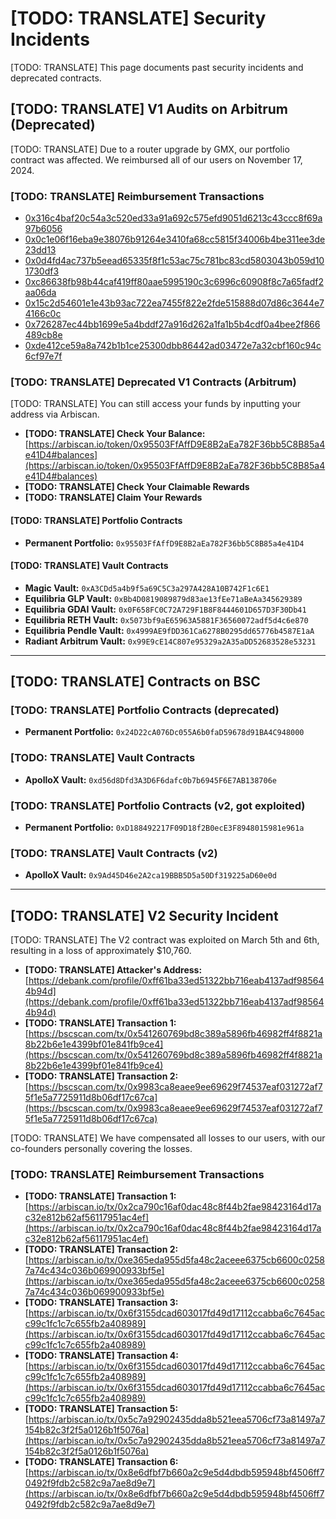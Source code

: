 # [TODO: TRANSLATE] Security Incidents

[TODO: TRANSLATE] This page documents past security incidents and deprecated contracts.

## [TODO: TRANSLATE] V1 Audits on Arbitrum (Deprecated)

[TODO: TRANSLATE] Due to a router upgrade by GMX, our portfolio contract was affected. We reimbursed
all of our users on November 17, 2024.

### [TODO: TRANSLATE] Reimbursement Transactions

- [0x316c4baf20c54a3c520ed33a91a692c575efd9051d6213c43ccc8f69a97b6056](https://arbiscan.io/tx/0x316c4baf20c54a3c520ed33a91a692c575efd9051d6213c43ccc8f69a97b6056)
- [0x0c1e06f16eba9e38076b91264e3410fa68cc5815f34006b4be311ee3de23dd13](https://arbiscan.io/tx/0x0c1e06f16eba9e38076b91264e3410fa68cc5815f34006b4be311ee3de23dd13)
- [0x0d4fd4ac737b5eead65335f8f1c53ac75c781bc83cd5803043b059d101730df3](https://arbiscan.io/tx/0x0d4fd4ac737b5eead65335f8f1c53ac75c781bc83cd5803043b059d101730df3)
- [0xc86638fb98b44caf419ff80aae5995190c3c6996c60908f8c7a65fadf2aa06da](https://arbiscan.io/tx/0xc86638fb98b44caf419ff80aae5995190c3c6996c60908f8c7a65fadf2aa06da)
- [0x15c2d54601e1e43b93ac722ea7455f822e2fde515888d07d86c3644e74166c0c](https://arbiscan.io/tx/0x15c2d54601e1e43b93ac722ea7455f822e2fde515888d07d86c3644e74166c0c)
- [0x726287ec44bb1699e5a4bddf27a916d262a1fa1b5b4cdf0a4bee2f866489cb8e](https://arbiscan.io/tx/0x726287ec44bb1699e5a4bddf27a916d262a1fa1b5b4cdf0a4bee2f866489cb8e)
- [0xde412ce59a8a742b1b1ce25300dbb86442ad03472e7a32cbf160c94c6cf97e7f](https://arbiscan.io/tx/0xde412ce59a8a742b1b1ce25300dbb86442ad03472e7a32cbf160c94c6cf97e7f)

### [TODO: TRANSLATE] Deprecated V1 Contracts (Arbitrum)

[TODO: TRANSLATE] You can still access your funds by inputting your address via Arbiscan.

- **[TODO: TRANSLATE] Check Your Balance:**
  [https://arbiscan.io/token/0x95503FfAffD9E8B2aEa782F36bb5C8B85a4e41D4#balances](https://arbiscan.io/token/0x95503FfAffD9E8B2aEa782F36bb5C8B85a4e41D4#balances)
- **[TODO: TRANSLATE] Check Your Claimable Rewards**
- **[TODO: TRANSLATE] Claim Your Rewards**

#### [TODO: TRANSLATE] Portfolio Contracts

- **Permanent Portfolio:** `0x95503FfAffD9E8B2aEa782F36bb5C8B85a4e41D4`

#### [TODO: TRANSLATE] Vault Contracts

- **Magic Vault:** `0xA3CDd5a4b9f5a69C5C3a297A428A10B742F1c6E1`
- **Equilibria GLP Vault:** `0xBb4D0819089879d83ae13fEe71aBeAa345629389`
- **Equilibria GDAI Vault:** `0x0F658FC0C72A729F1B8F8444601D657D3F30Db41`
- **Equilibria RETH Vault:** `0x5073bf9aE65963A5881F36560072adf5d4c6e870`
- **Equilibria Pendle Vault:** `0x4999AE9fDD361Ca6278B0295dd65776b4587E1aA`
- **Radiant Arbitrum Vault:** `0x99E9cE14C807e95329a2A35aDD52683528e53231`

---

## [TODO: TRANSLATE] Contracts on BSC

### [TODO: TRANSLATE] Portfolio Contracts (deprecated)

- **Permanent Portfolio:** `0x24D22cA076Dc055A6b0faD59678d91BA4C948000`

### [TODO: TRANSLATE] Vault Contracts

- **ApolloX Vault:** `0xd56d8Dfd3A3D6F6dafc0b7b6945F6E7AB138706e`

### [TODO: TRANSLATE] Portfolio Contracts (v2, got exploited)

- **Permanent Portfolio:** `0xD188492217F09D18f2B0ecE3F8948015981e961a`

### [TODO: TRANSLATE] Vault Contracts (v2)

- **ApolloX Vault:** `0x9Ad45D46e2A2ca19BBB5D5a50Df319225aD60e0d`

---

## [TODO: TRANSLATE] V2 Security Incident

[TODO: TRANSLATE] The V2 contract was exploited on March 5th and 6th, resulting in a loss of
approximately $10,760.

- **[TODO: TRANSLATE] Attacker's Address:**
  [https://debank.com/profile/0xff61ba33ed51322bb716eab4137adf985644b94d](https://debank.com/profile/0xff61ba33ed51322bb716eab4137adf985644b94d)
- **[TODO: TRANSLATE] Transaction 1:**
  [https://bscscan.com/tx/0x541260769bd8c389a5896fb46982ff4f8821a8b22b6e1e4399bf01e841fb9ce4](https://bscscan.com/tx/0x541260769bd8c389a5896fb46982ff4f8821a8b22b6e1e4399bf01e841fb9ce4)
- **[TODO: TRANSLATE] Transaction 2:**
  [https://bscscan.com/tx/0x9983ca8eaee9ee69629f74537eaf031272af75f1e5a7725911d8b06df17c67ca](https://bscscan.com/tx/0x9983ca8eaee9ee69629f74537eaf031272af75f1e5a7725911d8b06df17c67ca)

[TODO: TRANSLATE] We have compensated all losses to our users, with our co-founders personally
covering the losses.

### [TODO: TRANSLATE] Reimbursement Transactions

- **[TODO: TRANSLATE] Transaction 1:**
  [https://arbiscan.io/tx/0x2ca790c16af0dac48c8f44b2fae98423164d17ac32e812b62af56117951ac4ef](https://arbiscan.io/tx/0x2ca790c16af0dac48c8f44b2fae98423164d17ac32e812b62af56117951ac4ef)
- **[TODO: TRANSLATE] Transaction 2:**
  [https://arbiscan.io/tx/0xe365eda955d5fa48c2aceee6375cb6600c02587a74c434c036b069900933bf5e](https://arbiscan.io/tx/0xe365eda955d5fa48c2aceee6375cb6600c02587a74c434c036b069900933bf5e)
- **[TODO: TRANSLATE] Transaction 3:**
  [https://arbiscan.io/tx/0x6f3155dcad603017fd49d17112ccabba6c7645acc99c1fc1c7c655fb2a408989](https://arbiscan.io/tx/0x6f3155dcad603017fd49d17112ccabba6c7645acc99c1fc1c7c655fb2a408989)
- **[TODO: TRANSLATE] Transaction 4:**
  [https://arbiscan.io/tx/0x6f3155dcad603017fd49d17112ccabba6c7645acc99c1fc1c7c655fb2a408989](https://arbiscan.io/tx/0x6f3155dcad603017fd49d17112ccabba6c7645acc99c1fc1c7c655fb2a408989)
- **[TODO: TRANSLATE] Transaction 5:**
  [https://arbiscan.io/tx/0x5c7a92902435dda8b521eea5706cf73a81497a7154b82c3f2f5a0126b1f5076a](https://arbiscan.io/tx/0x5c7a92902435dda8b521eea5706cf73a81497a7154b82c3f2f5a0126b1f5076a)
- **[TODO: TRANSLATE] Transaction 6:**
  [https://arbiscan.io/tx/0x8e6dfbf7b660a2c9e5d4dbdb595948bf4506ff70492f9fdb2c582c9a7ae8d9e7](https://arbiscan.io/tx/0x8e6dfbf7b660a2c9e5d4dbdb595948bf4506ff70492f9fdb2c582c9a7ae8d9e7)
